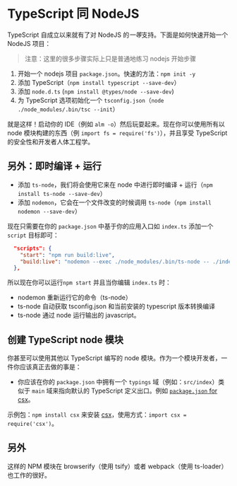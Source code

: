 # TypeScript 同 NodeJS
TypeScript 自成立以来就有了对 NodeJS 的*一等*支持。下面是如何快速开始一个 NodeJS 项目：

> 注意：这里的很多步骤实际上只是普通地练习 nodejs 开始步骤

1. 开始一个 nodejs 项目 `package.json`。快速的方法：`npm init -y`
2. 添加 TypeScript（`npm install typescript --save-dev`）
3. 添加 `node.d.ts` (`npm install @types/node --save-dev`)
4. 为 TypeScript 选项初始化一个 `tsconfig.json`（`node ./node_modules/.bin/tsc --init`）

就是这样！启动你的 IDE（例如 `alm -o`）然后玩耍起来。现在你可以使用所有以 node 模块构建的东西（例 `import fs = require('fs')`），并且享受 TypeScript 的安全性和开发者人体工程学。

## 另外：即时编译 + 运行
* 添加 `ts-node`，我们将会使用它来在 node 中进行即时编译 + 运行（`npm install ts-node --save-dev`）
* 添加 `nodemon`，它会在一个文件改变的时候调用 `ts-node`（`npm install nodemon --save-dev`）

现在只需要在你的 `package.json` 中基于你的应用入口如 `index.ts` 添加一个 `script` 目标即可：

```json
  "scripts": {
    "start": "npm run build:live",
    "build:live": "nodemon --exec ./node_modules/.bin/ts-node -- ./index.ts"
  },
```
所以现在你可以运行`npm start` 并且当你编辑 `index.ts` 时：

* nodemon 重新运行它的命令（ts-node）
* ts-node 自动获取 tsconfig.json 和当前安装的 typescript 版本转换编译
* ts-node 通过 node 运行输出的 javascript。

## 创建 TypeScript node 模块

你甚至可以使用其他以 TypeScript 编写的 node 模块。作为一个模块开发者，一件你应该真正去做的事是：

* 你应该在你的 `package.json` 中拥有一个 `typings` 域（例如：`src/index`）类似于 `main` 域来指向默认的 TypeScript 定义出口。例如 [`package.json` for csx](https://github.com/basarat/csx/blob/gh-pages/package.json)。


示例包：`npm install csx` 来安装 [csx](https://www.npmjs.com/package/csx)，使用方式：`import csx = require('csx')`。


## 另外

这样的 NPM 模块在 browserify（使用 tsify）或者 webpack（使用 ts-loader）也工作的很好。